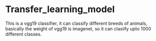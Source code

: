 # Transfer_learning_model
This is a vgg19 classifier, it can classify different breeds of animals, basically the weight of vgg19 is imagenet, so it can clasiify upto 1000 different classes.
